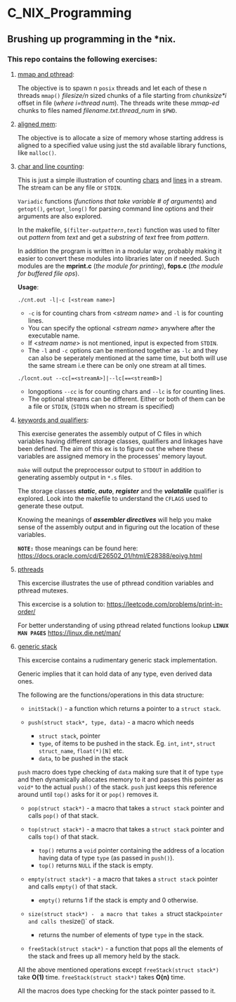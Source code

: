 # C_NIX_Programming
## Brushing up programming in the *nix.

### This repo contains the following exercises:

1. [mmap and pthread](mmap_pthreads/mmaptrial.c):

	The objective is to spawn n ```posix``` threads and let each of these n threads
	```mmap()``` _filesize/n_ sized chunks of a file starting from _chunksize*i_
	offset in file (_where i=thread num_).
	The threads write these _mmap-ed_ chunks to files named _filename.txt.thread_num_
	in ```$PWD```.

2. [aligned mem](aligned_malloc/alignedmalloc.c):

	The objective is to allocate a size of memory whose starting address is aligned
	to a specified value using just the std available library functions, like ```malloc()```.

3. [char and line counting](counting):

	This is just a simple illustration of counting [chars](counting/cnt.c) and 
	[lines](couting/locnt.c) in a stream. The stream can be any file or ```STDIN```. 

	```Variadic``` functions (_functions that take variable # of arguments_) and 
	```getopt()```, ```getopt_long()``` for parsing command line options and their
	arguments are also explored.

	In the makefile, `$(filter-out`*`pattern`*`,`*`text`*`)` function was used to 
	filter out _pattern_ from _text_ and get a _substring_ of _text_ free from 
	_pattern_.

	In addition the program is written in a modular way, probably making it easier 
	to convert these modules into libraries later on if needed. Such modules 
	are the **mprint.c** (_the module for printing_), **fops.c** (_the module for buffered file ops_).

	**Usage**:

	```./cnt.out -l|-c [<stream name>]```

	- ```-c``` is for counting chars from <_stream name_> and ```-l``` is for counting lines.  
	- You can specify the optional <_stream name_> anywhere after the executable name.
	- If <_stream name_> is not mentioned, input is expected from ```STDIN```.
	- The ```-l``` and ```-c``` options can be mentioned together as ```-lc``` and they can also 
	  be seperately mentioned at the same time, but both will use the same stream i.e there can be
	  only one stream at all times.

	```./locnt.out --cc[=<streamA>]|--lc[==<streamB>]```

	- longoptions ```--cc``` is for counting chars and ```--lc``` is for counting lines.  
	- The optional streams can be different. Either or both of them can be a file or ```STDIN```,
	  (```STDIN``` when no stream is specified)

4. [keywords and qualifiers](keywords):

	This exercise generates the assembly output of C files in which variables having different 
	storage classes, qualifiers and linkages have been defined. The aim of this ex is to figure 
	out the where these variables are assigned memory in the processes' memory layout.
	
	`make` will output the preprocessor output to `STDOUT` in addition to generating assembly output 
	in `*.s` files.

	The storage classes __*static*__, __*auto*__, __*register*__ and the __*volatalile*__ qualifier is explored. 
	Look into the makefile to understand the `CFLAGS`  used to generate these output.

	Knowing the meanings of __*assembler directives*__ will help you make sense of the assembly output
	and in figuring out the location of these variables.

	**`NOTE:`** those meanings can be found here: https://docs.oracle.com/cd/E26502_01/html/E28388/eoiyg.html

5. [pthreads](pthreads)

	This excercise illustrates the use of pthread condition variables and
	pthread mutexes.

	This excercise is a solution to: https://leetcode.com/problems/print-in-order/

	For better understanding of using pthread related functions lookup **`LINUX MAN PAGES`** https://linux.die.net/man/

6. [generic stack](stacks)

	This excercise contains a rudimentary generic stack implementation.

	Generic implies that it can hold data of any type, even derived data ones.

	The following are the functions/operations in this data structure:

	- `initStack()` - a function which returns a pointer to a `struct stack`. 

	- `push(struct stack*, type, data)` - a macro which needs

		- `struct stack`, pointer
		- `type`, of items to be pushed in the stack. Eg. `int`, `int*`, `struct struct_name`, `float(*)[N]` etc.
		- `data`, to be pushed in the stack 

	`push` macro does type checking of `data` making sure that it of type `type` and then dynamically allocates memory to it 
	and passes this pointer as  `void*` to the actual `push()` of the stack. `push` just keeps this reference around until `top()`
	asks for it or `pop()` removes it.

	- `pop(struct stack*)` - a macro that takes a `struct stack` pointer and calls `pop()` of that stack.

	- `top(struct stack*)` - a macro that takes a `struct stack` pointer and calls `top()` of that stack.

		- `top()` returns a `void` pointer containing the address of a location having data of type `type` (as passed in `push()`).
		- `top()` returns `NULL` if the stack is empty.

	- `empty(struct stack*)` - a macro that takes a `struct stack` pointer and calls `empty()` of that stack.

		- `empty()` returns 1 if the stack is empty and 0 otherwise.

	- `size(struct stack*) -  a macro that takes a `struct stack` pointer and calls the `size()` of stack.

		- returns the number of elements of type `type` in the stack.
	
	- `freeStack(struct stack*)` - a function that pops all the elements of the stack and frees up all memory held by the stack.

	All the above mentioned operations except `freeStack(struct stack*)` take **O(1)** time. `freeStack(struct stack*)` takes **O(n)** time.

	All the macros does type checking for the stack pointer passed to it.
